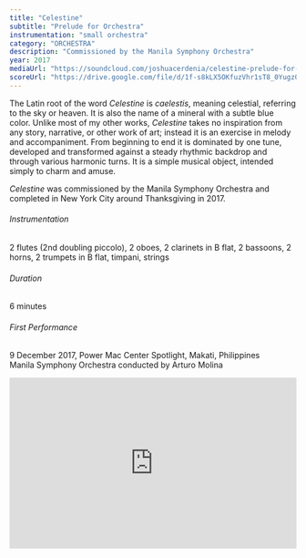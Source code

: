 ```yaml
---
title: "Celestine"
subtitle: "Prelude for Orchestra"
instrumentation: "small orchestra"
category: "ORCHESTRA"
description: "Commissioned by the Manila Symphony Orchestra"
year: 2017
mediaUrl: "https://soundcloud.com/joshuacerdenia/celestine-prelude-for-orchestramock-up"
scoreUrl: "https://drive.google.com/file/d/1f-s8kLX5OKfuzVhr1sT8_0Yugz0GYHzx/view?usp=sharing"
---
```


The Latin root of the word _Celestine_ is _caelestis_, meaning celestial, referring to the sky or heaven. It is also the name of a mineral with a subtle blue color. Unlike most of my other works, _Celestine_ takes no inspiration from any story, narrative, or other work of art; instead it is an exercise in melody and accompaniment. From beginning to end it is dominated by one tune, developed and transformed against a steady rhythmic backdrop and through various harmonic turns. It is a simple musical object, intended simply to charm and amuse.

_Celestine_ was commissioned by the Manila Symphony Orchestra and completed in New York City around Thanksgiving in 2017.

###### Instrumentation

2 flutes (2nd doubling piccolo), 2 oboes, 2 clarinets in B flat, 2 bassoons, 2 horns, 2 trumpets in B flat, timpani, strings

###### Duration

6 minutes

###### First Performance

9 December 2017, Power Mac Center Spotlight, Makati, Philippines\
Manila Symphony Orchestra conducted by Arturo Molina

<iframe width="100%" height="300" scrolling="no" frameborder="no" allow="autoplay" src="https://w.soundcloud.com/player/?url=https%3A//api.soundcloud.com/tracks/1218093154&color=%234a4a4a&auto_play=false&hide_related=false&show_comments=true&show_user=true&show_reposts=false&show_teaser=true&visual=true"></iframe>